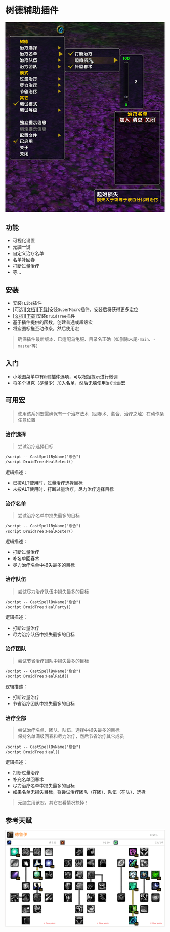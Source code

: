 # 树德辅助插件

![功能预览](Preview.png)


## 功能
- 可视化设置
- 无脑一键
- 自定义治疗名单
- 名单补回春
- 打断过量治疗
- 等...


## 安装
- 安装`!Libs`插件
- [可选][[文档](https://github.com/xhwsd/SuperMacro/)][[下载](https://github.com/xhwsd/SuperMacro/archive/master.zip)]安装`SuperMacro`插件，安装后将获得更多宏位
- [[文档](https://github.com/xhwsd/DruidTree/)][[下载](https://github.com/xhwsd/DruidTree/archive/main.zip)]安装`DruidTree`插件
- 基于插件提供的函数，创建普通或超级宏
- 将宏图标拖至动作条，然后使用宏

> 确保插件最新版本、已适配乌龟服、目录名正确（如删除末尾`-main`、`-master`等）


## 入门
- 小地图菜单中有`树德`插件选项，可以根据提示进行微调
- 将多个坦克（尽量少）加入名单，然后无脑使用`治疗全部`宏


## 可用宏

> 使用该系列宏需确保有一个治疗法术（回春术、愈合、治疗之触）在动作条任意位置


### 治疗选择

> 尝试治疗选择目标

```
/script -- CastSpellByName("愈合")
/script DruidTree:HealSelect()
```

逻辑描述：
- 已按ALT使用时，过量治疗选择目标
- 未按ALT使用时，打断过量治疗，尽力治疗选择目标


### 治疗名单

> 尝试治疗名单中损失最多的目标

```
/script -- CastSpellByName("愈合")
/script DruidTree:HealRoster()
```

逻辑描述：
- 打断过量治疗
- 补名单回春术
- 尽力治疗名单中损失最多的目标


### 治疗队伍

> 尝试尽力治疗队伍中损失最多的目标

```
/script -- CastSpellByName("愈合")
/script DruidTree:HealParty()
```

逻辑描述：
- 打断过量治疗
- 尽力治疗队伍中损失最多的目标


### 治疗团队

> 尝试节省治疗团队中损失最多的目标

```
/script -- CastSpellByName("愈合")
/script DruidTree:HealRaid()
```

逻辑描述：
- 打断过量治疗
- 节省治疗团队中损失最多的目标


### 治疗全部

> 尝试治疗名单、团队、队伍、选择中损失最多的目标  
> 保持名单满级回春和尽力治疗，然后节省治疗其它成员

```
/script -- CastSpellByName("愈合")
/script DruidTree:Heal()
```

逻辑描述：
- 打断过量治疗
- 补充名单回春术
- 尽力治疗名单中损失最多的目标
- 如果名单无损失目标，将尝试治疗团队（在团）、队伍（在队）、选择

> 无脑主用该宏，其它宏看情况抉择！


## 参考天赋
[![跳转至天赋模拟器](Talent.png)](https://talents.turtle-wow.org/druid?points=oAAbYIAYAAAAAAAAAAAAAAAAAAAAFAFADNDFAAFABAA=)
